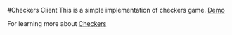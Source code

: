 #Checkers Client
This is a simple implementation of checkers game. 
[Demo](https://checkers-sabbir.web.app)

For learning more about [Checkers](https://en.wikipedia.org/wiki/Draughts)
